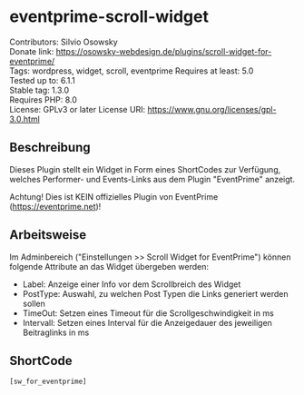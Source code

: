 # eventprime-scroll-widget

Contributors: Silvio Osowsky  
Donate link: <https://osowsky-webdesign.de/plugins/scroll-widget-for-eventprime/>  
Tags: wordpress, widget, scroll, eventprime
Requires at least: 5.0  
Tested up to: 6.1.1  
Stable tag: 1.3.0  
Requires PHP: 8.0  
License: GPLv3 or later 
License URI: <https://www.gnu.org/licenses/gpl-3.0.html>  

## Beschreibung

Dieses Plugin stellt ein Widget in Form eines ShortCodes zur Verfügung, welches Performer- und Events-Links aus dem Plugin "EventPrime" anzeigt.

Achtung! Dies ist KEIN offizielles Plugin von EventPrime (<https://eventprime.net>)!

## Arbeitsweise
Im Adminbereich ("Einstellungen >> Scroll Widget for EventPrime") können folgende Attribute an das Widget übergeben werden:
* Label: Anzeige einer Info vor dem Scrollbreich des Widget
* PostType: Auswahl, zu welchen Post Typen die Links generiert werden sollen
* TimeOut: Setzen eines Timeout für die Scrollgeschwindigkeit in ms 
* Intervall: Setzen eines Interval für die Anzeigedauer des jeweiligen Beitraglinks in ms 

## ShortCode

```
[sw_for_eventprime]
```


